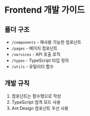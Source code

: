 # Frontend 개발 가이드

## 폴더 구조

- `/components` - 재사용 가능한 컴포넌트
- `/pages` - 페이지 컴포넌트
- `/services` - API 호출 로직
- `/types` - TypeScript 타입 정의
- `/utils` - 유틸리티 함수

## 개발 규칙

1. 컴포넌트는 함수형으로 작성
2. TypeScript 엄격 모드 사용
3. Ant Design 컴포넌트 우선 사용
